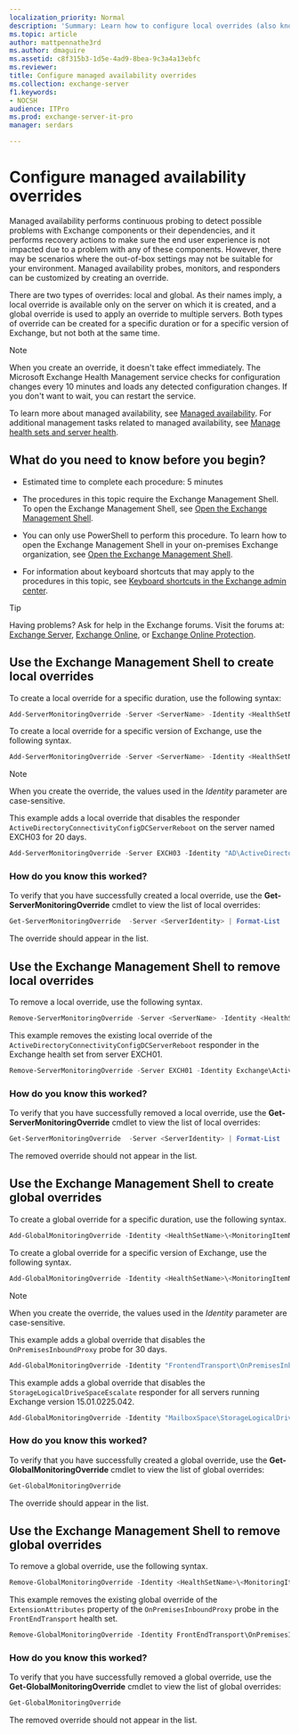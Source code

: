 ```yaml
---
localization_priority: Normal
description: 'Summary: Learn how to configure local overrides (also known as server overrides) and global overrides for managed availability in Exchange Server 2016 and Exchange Server 2019.'
ms.topic: article
author: mattpennathe3rd
ms.author: dmaguire
ms.assetid: c8f315b3-1d5e-4ad9-8bea-9c3a4a13ebfc
ms.reviewer:
title: Configure managed availability overrides
ms.collection: exchange-server
f1.keywords:
- NOCSH
audience: ITPro
ms.prod: exchange-server-it-pro
manager: serdars

---
```


# Configure managed availability overrides

Managed availability performs continuous probing to detect possible problems with Exchange components or their dependencies, and it performs recovery actions to make sure the end user experience is not impacted due to a problem with any of these components. However, there may be scenarios where the out-of-box settings may not be suitable for your environment. Managed availability probes, monitors, and responders can be customized by creating an override.

There are two types of overrides: local and global. As their names imply, a local override is available only on the server on which it is created, and a global override is used to apply an override to multiple servers. Both types of override can be created for a specific duration or for a specific version of Exchange, but not both at the same time.

> [!NOTE]
> When you create an override, it doesn't take effect immediately. The Microsoft Exchange Health Management service checks for configuration changes every 10 minutes and loads any detected configuration changes. If you don't want to wait, you can restart the service.

To learn more about managed availability, see [Managed availability](managed-availability.md). For additional management tasks related to managed availability, see [Manage health sets and server health](health-sets.md).

## What do you need to know before you begin?

- Estimated time to complete each procedure: 5 minutes

- The procedures in this topic require the Exchange Management Shell. To open the Exchange Management Shell, see [Open the Exchange Management Shell](https://docs.microsoft.com/powershell/exchange/open-the-exchange-management-shell).

- You can only use PowerShell to perform this procedure. To learn how to open the Exchange Management Shell in your on-premises Exchange organization, see [Open the Exchange Management Shell](https://docs.microsoft.com/powershell/exchange/open-the-exchange-management-shell).

- For information about keyboard shortcuts that may apply to the procedures in this topic, see [Keyboard shortcuts in the Exchange admin center](../../about-documentation/exchange-admin-center-keyboard-shortcuts.md).

> [!TIP]
> Having problems? Ask for help in the Exchange forums. Visit the forums at: [Exchange Server](https://go.microsoft.com/fwlink/p/?linkId=60612), [Exchange Online](https://go.microsoft.com/fwlink/p/?linkId=267542), or [Exchange Online Protection](https://go.microsoft.com/fwlink/p/?linkId=285351).

## Use the Exchange Management Shell to create local overrides

To create a local override for a specific duration, use the following syntax:

```powershell
Add-ServerMonitoringOverride -Server <ServerName> -Identity <HealthSetName>\<MonitoringItemName>[\<TargetResource>] -ItemType <Probe | Monitor | Responder | Maintenance> -PropertyName <PropertyName> -PropertyValue <Value> -Duration <dd.hh:mm:ss>
```

To create a local override for a specific version of Exchange, use the following syntax.

```powershell
Add-ServerMonitoringOverride -Server <ServerName> -Identity <HealthSetName>\<MonitoringItemName>[\<TargetResource>] -ItemType <Probe | Monitor | Responder | Maintenance> -PropertyName <PropertyName> -PropertyValue <Value> -Version <15.01.xxxx.xxx>
```

> [!NOTE]
> When you create the override, the values used in the _Identity_ parameter are case-sensitive.

This example adds a local override that disables the responder `ActiveDirectoryConnectivityConfigDCServerReboot` on the server named EXCH03 for 20 days.

```powershell
Add-ServerMonitoringOverride -Server EXCH03 -Identity "AD\ActiveDirectoryConnectivityConfigDCServerReboot" -ItemType Responder -PropertyName Enabled -PropertyValue 0 -Duration 20.00:00:00
```

### How do you know this worked?

To verify that you have successfully created a local override, use the **Get-ServerMonitoringOverride** cmdlet to view the list of local overrides:

```powershell
Get-ServerMonitoringOverride  -Server <ServerIdentity> | Format-List
```

The override should appear in the list.

## Use the Exchange Management Shell to remove local overrides

To remove a local override, use the following syntax.

```powershell
Remove-ServerMonitoringOverride -Server <ServerName> -Identity <HealthSetName>\<MonitoringItemName>[\<TargetResource>] -ItemType <ExistingItemTypeValue> -PropertyName <PropertytoRemove>
```

This example removes the existing local override of the `ActiveDirectoryConnectivityConfigDCServerReboot` responder in the Exchange health set from server EXCH01.

```powershell
Remove-ServerMonitoringOverride -Server EXCH01 -Identity Exchange\ActiveDirectoryConnectivityConfigDCServerReboot -ItemType Responder -PropertyName Enabled
```

### How do you know this worked?

To verify that you have successfully removed a local override, use the **Get-ServerMonitoringOverride** cmdlet to view the list of local overrides:

```powershell
Get-ServerMonitoringOverride  -Server <ServerIdentity> | Format-List
```

The removed override should not appear in the list.

## Use the Exchange Management Shell to create global overrides

To create a global override for a specific duration, use the following syntax.

```powershell
Add-GlobalMonitoringOverride -Identity <HealthSetName>\<MonitoringItemName>[\<TargetResource>] -ItemType <Probe | Monitor | Responder | Maintenance> -PropertyName <PropertytoOverride> -PropertyValue <NewPropertyValue> -Duration <dd.hh:mm:ss>
```

To create a global override for a specific version of Exchange, use the following syntax.

```powershell
Add-GlobalMonitoringOverride -Identity <HealthSetName>\<MonitoringItemName>[\<TargetResource>] -ItemType <Probe | Monitor | Responder | Maintenance> -PropertyName <PropertytoOverride> -PropertyValue <NewPropertyValue> -ApplyVersion <15.01.xxxx.xxx>
```

> [!NOTE]
> When you create the override, the values used in the _Identity_ parameter are case-sensitive.

This example adds a global override that disables the `OnPremisesInboundProxy` probe for 30 days.

```powershell
Add-GlobalMonitoringOverride -Identity "FrontendTransport\OnPremisesInboundProxy" -ItemType Probe -PropertyName Enabled -PropertyValue 0 -Duration 30.00:00:00
```

This example adds a global override that disables the `StorageLogicalDriveSpaceEscalate` responder for all servers running Exchange version 15.01.0225.042.

```powershell
Add-GlobalMonitoringOverride -Identity "MailboxSpace\StorageLogicalDriveSpaceEscalate" -PropertyName Enabled -PropertyValue 0 -ItemType Responder -ApplyVersion "15.01.0225.042"
```

### How do you know this worked?

To verify that you have successfully created a global override, use the **Get-GlobalMonitoringOverride** cmdlet to view the list of global overrides:

```powershell
Get-GlobalMonitoringOverride
```

The override should appear in the list.

## Use the Exchange Management Shell to remove global overrides

To remove a global override, use the following syntax.

```powershell
Remove-GlobalMonitoringOverride -Identity <HealthSetName>\<MonitoringItemName>[\<TargetResource>] -ItemType <ExistingItemTypeValue> -PropertyName <OverriddenProperty>
```

This example removes the existing global override of the `ExtensionAttributes` property of the `OnPremisesInboundProxy` probe in the `FrontEndTransport` health set.

```powershell
Remove-GlobalMonitoringOverride -Identity FrontEndTransport\OnPremisesInboundProxy -ItemType Probe -PropertyName ExtensionAttributes
```

### How do you know this worked?

To verify that you have successfully removed a global override, use the **Get-GlobalMonitoringOverride** cmdlet to view the list of global overrides:

```powershell
Get-GlobalMonitoringOverride
```

The removed override should not appear in the list.
